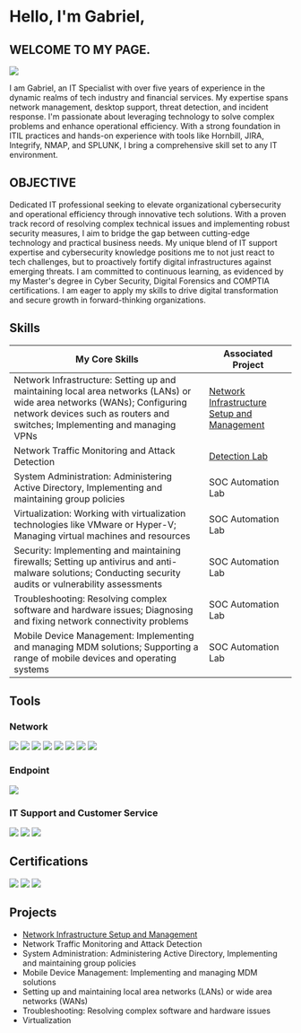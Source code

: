 # Hello, I'm Gabriel,

## WELCOME TO MY PAGE.
<a href="https://linkedin.com"><img src="https://img.shields.io/badge/-LinkedIn-0072b1?&style=for-the-badge&logo=linkedin&logoColor=white" /></a>

I am Gabriel, an IT Specialist with over five years of experience in the dynamic realms of tech industry and financial services. My expertise spans network management, desktop support, threat detection, and incident response. I'm passionate about leveraging technology to solve complex problems and enhance operational efficiency. With a strong foundation in ITIL practices and hands-on experience with tools like Hornbill, JIRA, Integrify, NMAP, and SPLUNK, I bring a comprehensive skill set to any IT environment.

## OBJECTIVE
Dedicated IT professional seeking to elevate organizational cybersecurity and operational efficiency through innovative tech solutions. With a proven track record of resolving complex technical issues and implementing robust security measures, I aim to bridge the gap between cutting-edge technology and practical business needs. My unique blend of IT support expertise and cybersecurity knowledge positions me to not just react to tech challenges, but to proactively fortify digital infrastructures against emerging threats. I am committed to continuous learning, as evidenced by my Master's degree in Cyber Security, Digital Forensics and COMPTIA certifications. I am eager to apply my skills to drive digital transformation and secure growth in forward-thinking organizations.
## Skills


| My Core Skills                                         | Associated Project         |
|-----------------------------------------------|----------------------------|
|Network Infrastructure: Setting up and maintaining local area networks (LANs) or wide area networks (WANs); Configuring network devices such as routers and switches; Implementing and managing VPNs         | <a href=https://github.com/GabrielOvie/Network-Infrastructure-Project>Network Infrastructure Setup and Management</a>|
|Network Traffic Monitoring and Attack Detection | <a href="https://google.com">Detection Lab</a>|
|System Administration: Administering Active Directory,  Implementing and maintaining group policies        | SOC Automation Lab|
|Virtualization: Working with virtualization technologies like VMware or Hyper-V; Managing virtual machines and resources    | SOC Automation Lab|
|Security: Implementing and maintaining firewalls; Setting up antivirus and anti-malware solutions; Conducting security audits or vulnerability assessments                  | SOC Automation Lab|
|Troubleshooting: Resolving complex software and hardware issues; Diagnosing and fixing network connectivity problems | SOC Automation Lab|
|Mobile Device Management: Implementing and managing MDM solutions;  Supporting a range of mobile devices and operating systems | SOC Automation Lab|


## Tools
### Network
<div>
    <img src="https://img.shields.io/badge/-Wireshark-1679A7?&style=for-the-badge&logo=Wireshark&logoColor=white" />
    <img src="https://img.shields.io/badge/-Nagios-009940?&style=for-the-badge&logo=Nagios&logoColor=white" />
    <img src="https://img.shields.io/badge/-Zabbix-EE0000?&style=for-the-badge&logo=Zabbix&logoColor=white" />
    <img src="https://img.shields.io/badge/-PRTG-2397E2?&style=for-the-badge&logo=PRTG&logoColor=white" />
    <img src="https://img.shields.io/badge/-Prometheus-E6522C?&style=for-the-badge&logo=Prometheus&logoColor=white" />
    <img src="https://img.shields.io/badge/-ManageEngine%20OpManager-0052CC?&style=for-the-badge&logo=ManageEngine&logoColor=white" /> 
    <img src="https://img.shields.io/badge/-NetFlow%20Analyzer-006600?&style=for-the-badge&logo=ManageEngine&logoColor=white" /> 
    <img src="https://img.shields.io/badge/-SolarWinds%20Network%20Performance%20Monitor-F89C0E?&style=for-the-badge&logo=SolarWinds&logoColor=white" />

</div>

### Endpoint
<div>
    <img src="https://img.shields.io/badge/-Microsoft_Defender_for_Endpoint-00A4EF?&style=for-the-badge&logo=Microsoft&logoColor=white" />
   
</div>

### IT Support and Customer Service
<div>
    <img src="https://img.shields.io/badge/-Hornbill%20Ticketing%20System-0066CC?&style=for-the-badge&logo=Hornbill&logoColor=white" />
    <img src="https://img.shields.io/badge/-Integrify%20Ticketing%20System-008CBA?&style=for-the-badge&logo=Integrify&logoColor=white" />
    <img src="https://img.shields.io/badge/-JIRA%20Ticketing%20System-0052CC?&style=for-the-badge&logo=JIRA&logoColor=white" />
</div>

## Certifications

<div>
<img src="https://img.shields.io/badge/-CompTIA%20Network%2B-007ACC?style=for-the-badge&logo=CompTIA&logoColor=white" />
<img src="https://img.shields.io/badge/-CompTIA%20Security%2B-FF0000?style=for-the-badge&logo=CompTIA&logoColor=white" />
<img src="https://img.shields.io/badge/University%20of%20Portsmouth-M.Sc.%20Degree-6C3082?style=for-the-badge&logoColor=white" />

>
</div>

## Projects
- <a href=https://github.com/GabrielOvie/Network-Infrastructure-Project>Network Infrastructure Setup and Management</a>
- Network Traffic Monitoring and Attack Detection
- System Administration: Administering Active Directory,  Implementing and maintaining group policies
- Mobile Device Management: Implementing and managing MDM solutions
- Setting up and maintaining local area networks (LANs) or wide area networks (WANs)
- Troubleshooting: Resolving complex software and hardware issues
- Virtualization
